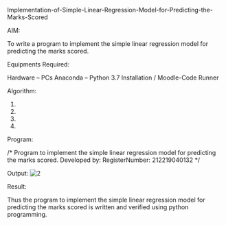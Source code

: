 Implementation-of-Simple-Linear-Regression-Model-for-Predicting-the-Marks-Scored

AIM:

To write a program to implement the simple linear regression model for predicting the marks scored.

Equipments Required:

Hardware – PCs
Anaconda – Python 3.7 Installation / Moodle-Code Runner

Algorithm:

1.
2.
3.
4.

Program:

/*
Program to implement the simple linear regression model for predicting the marks scored.
Developed by: 
RegisterNumber:  212219040132
*/


Output:
![2](https://user-images.githubusercontent.com/67967960/161791690-ba724c0d-20cc-4bd9-839c-231d85f9b3af.jpg)


Result:

Thus the program to implement the simple linear regression model for predicting the marks scored is written and verified using python programming.

